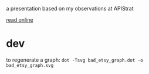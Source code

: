a presentation based on my observations at APIStrat

[read online](https://mooreniemi.github.io/3_models_of_apis/#/)

# dev

to regenerate a graph:
`dot -Tsvg bad_etsy_graph.dot -o bad_etsy_graph.svg`
